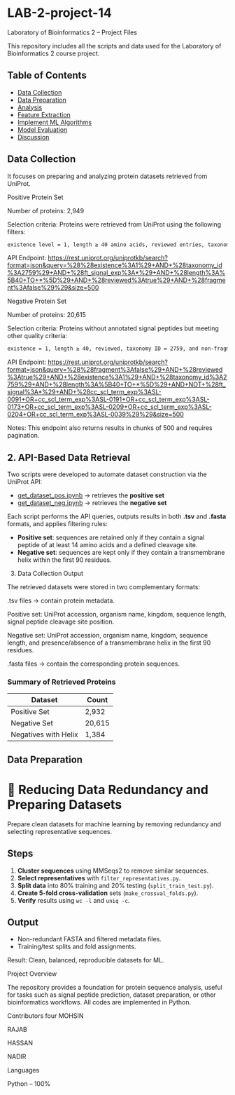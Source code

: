 # LAB-2-project-14
Laboratory of Bioinformatics 2 – Project Files

This repository includes all the scripts and data used for the Laboratory of Bioinformatics 2 course project.

## Table of Contents

- [Data Collection](#data-collection)
- [Data Preparation](#data-preparation)
- [Analysis](#analysis)
- [Feature Extraction](#feature-extraction)
- [Implement ML Algorithms](#implement-ml-algorithms)
- [Model Evaluation](#model-evaluation)
- [Discussion](#discussion)

## Data Collection


 It focuses on preparing and analyzing protein datasets retrieved from UniProt.

Positive Protein Set


Number of proteins: 2,949

Selection criteria: Proteins were retrieved from UniProt using the following filters:
```bash
existence level = 1, length ≥ 40 amino acids, reviewed entries, taxonomy ID = 2759, non-fragmented, and containing annotated signal peptides.(existence:1) AND (length:[40 TO ]) AND (reviewed:true) AND (taxonomy_id:2759) AND (fragment:false) AND (ft_signal_exp:)
```

API Endpoint:
https://rest.uniprot.org/uniprotkb/search?format=json&query=%28%28existence%3A1%29+AND+%28taxonomy_id%3A2759%29+AND+%28ft_signal_exp%3A*%29+AND+%28length%3A%5B40+TO+*%5D%29+AND+%28reviewed%3Atrue%29+AND+%28fragment%3Afalse%29%29&size=500

Negative Protein Set

Number of proteins: 20,615

Selection criteria: Proteins without annotated signal peptides but meeting other quality criteria:
```bash
existence = 1, length ≥ 40, reviewed, taxonomy ID = 2759, and non-fragmented.(existence:1) AND (length:[40 TO ]) AND (reviewed:true) AND (taxonomy_id:2759) AND (fragment:false) NOT (ft_signal:) AND ((cc_scl_term_exp:SL-0091) OR (cc_scl_term_exp:SL-0191) OR (cc_scl_term_exp:SL-0173) OR (cc_scl_term_exp:SL-0209) OR (cc_scl_term_exp:SL-0204) OR (cc_scl_term_exp:SL-0039))

```

API Endpoint:
https://rest.uniprot.org/uniprotkb/search?format=json&query=%28%28fragment%3Afalse%29+AND+%28reviewed%3Atrue%29+AND+%28existence%3A1%29+AND+%28taxonomy_id%3A2759%29+AND+%28length%3A%5B40+TO+*%5D%29+AND+NOT+%28ft_signal%3A*%29+AND+%28cc_scl_term_exp%3ASL-0091+OR+cc_scl_term_exp%3ASL-0191+OR+cc_scl_term_exp%3ASL-0173+OR+cc_scl_term_exp%3ASL-0209+OR+cc_scl_term_exp%3ASL-0204+OR+cc_scl_term_exp%3ASL-0039%29%29&size=500

Notes: This endpoint also returns results in chunks of 500 and requires pagination.


## 2. API-Based Data Retrieval

Two scripts were developed to automate dataset construction via the UniProt API:

- [get_dataset_pos.ipynb](get_dataset_pos.ipynb) → retrieves the **positive set**  
- [get_dataset_neg.ipynb](get_dataset_neg.ipynb) → retrieves the **negative set**  

Each script performs the API queries, outputs results in both **.tsv** and **.fasta** formats, and applies filtering rules:

- **Positive set**: sequences are retained only if they contain a signal peptide of at least 14 amino acids and a defined cleavage site.  
- **Negative set**: sequences are kept only if they contain a transmembrane helix within the first 90 residues.  


3. Data Collection Output

The retrieved datasets were stored in two complementary formats:

.tsv files → contain protein metadata.

Positive set: UniProt accession, organism name, kingdom, sequence length, signal peptide cleavage site position.

Negative set: UniProt accession, organism name, kingdom, sequence length, and presence/absence of a transmembrane helix in the first 90 residues.

.fasta files → contain the corresponding protein sequences.

### Summary of Retrieved Proteins

| Dataset              | Count  |
|----------------------|--------|
| Positive Set         | 2,932  |
| Negative Set         | 20,615 |
| Negatives with Helix | 1,384  |

## Data Preparation
# 🧬 Reducing Data Redundancy and Preparing Datasets

Prepare clean datasets for machine learning by removing redundancy and selecting representative sequences.

## Steps

1. **Cluster sequences** using MMSeqs2 to remove similar sequences.  
2. **Select representatives** with `filter_representatives.py`.  
3. **Split data** into 80% training and 20% testing (`split_train_test.py`).  
4. **Create 5-fold cross-validation** sets (`make_crossval_folds.py`).  
5. **Verify** results using `wc -l` and `uniq -c`.

## Output

- Non-redundant FASTA and filtered metadata files.  
- Training/test splits and fold assignments.

 Result: Clean, balanced, reproducible datasets for ML.



Project Overview

The repository provides a foundation for protein sequence analysis, useful for tasks such as signal peptide prediction, dataset preparation, or other bioinformatics workflows. All codes are implemented in Python.

Contributors
four
MOHSIN

RAJAB

HASSAN

NADIR

Languages

Python – 100%
